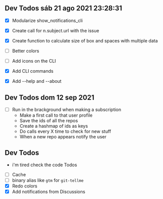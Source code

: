 ## Dev Todos sáb 21 ago 2021 23:28:31

-   [x] Modularize show_notifications_cli
-   [x] Create call for n.subject.url with the issue
-   [x] Create function to calculate size of box and spaces with multiple data

-   [ ] Better colors
-   [ ] Add icons on the CLI
-   [x] Add CLI commands

-   [x] Add --help and --about

## Dev Todos dom 12 sep 2021

-   [ ] Run in the brackground when making a subscription
    -   Make a first call to that user profile
    -   Save the ids of all the repos
    -   Create a hashmap of ids as keys
    -   Do calls every X time to check for new stuff
    -   When a new repo appears notify the user

## Dev Todos

-   i'm tired check the code Todos
-   [ ] Cache
-   [ ] binary alias like `gtm` for `git-tellme`
-   [x] Redo colors
-   [x] Add notifications from Discussions
